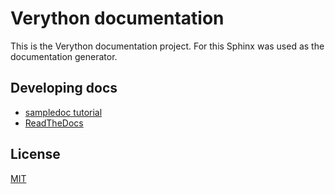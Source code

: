 # Verython documentation

This is the Verython documentation project. For this Sphinx was used as the documentation generator.

## Developing docs
  - [sampledoc tutorial](http://matplotlib.org/sampledoc/index.html)
  - [ReadTheDocs](http://docs.readthedocs.io/en/latest/)

## License

[MIT](./LICENSE)
